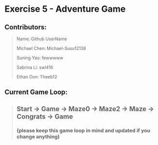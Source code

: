 # Exercise 5 - Adventure Game

## Contributors:

> Name: 							Github UserName
>
> Michael Chen:				Michael-Susu12138
>
> Suning Yao:							fewwwww
>
> Sabrina Li:							  swl416
>
> Ethan Don:								Theeb12

## Current Game Loop:

> ## Start     ->    Game   -> Maze0 ->	Maze2 	-> 	Maze   ->    Congrats    -> Game
>
> ### (please keep this game loop in mind and updated if you change anything)
